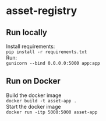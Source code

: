 # asset-registry
## Run locally
Install requirements:<br>
```pip install -r requirements.txt```<br>
Run:<br>
```gunicorn --bind 0.0.0.0:5000 app:app```<br>
## Run on Docker
Build the docker image<br>
```docker build -t asset-app .```<br>
Start the docker image<br>
```docker run -itp 5000:5000 asset-app```<br>
